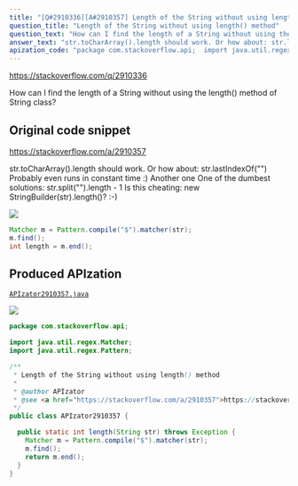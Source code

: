 ```yaml
---
title: "[Q#2910336][A#2910357] Length of the String without using length() method"
question_title: "Length of the String without using length() method"
question_text: "How can I find the length of a String without using the length() method of String class?"
answer_text: "str.toCharArray().length should work. Or how about: str.lastIndexOf(\"\") Probably even runs in constant time :) Another one One of the dumbest solutions: str.split(\"\").length - 1 Is this cheating: new StringBuilder(str).length()? :-)"
apization_code: "package com.stackoverflow.api;  import java.util.regex.Matcher; import java.util.regex.Pattern;  /**  * Length of the String without using length() method  *  * @author APIzator  * @see <a href=\"https://stackoverflow.com/a/2910357\">https://stackoverflow.com/a/2910357</a>  */ public class APIzator2910357 {    public static int length(String str) throws Exception {     Matcher m = Pattern.compile(\"$\").matcher(str);     m.find();     return m.end();   } }"
---
```


https://stackoverflow.com/q/2910336

How can I find the length of a String without using the length() method of String class?



## Original code snippet

https://stackoverflow.com/a/2910357

str.toCharArray().length should work.
Or how about:
str.lastIndexOf(&quot;&quot;)
Probably even runs in constant time :)
Another one
One of the dumbest solutions: str.split(&quot;&quot;).length - 1
Is this cheating: new StringBuilder(str).length()? :-)

<div class="code-logo"><img src="/stackoverflow.png" /></div>

```java
Matcher m = Pattern.compile("$").matcher(str);
m.find();
int length = m.end();
```

## Produced APIzation

[`APIzator2910357.java`](https://github.com/pasqualesalza/apization-temp-data/raw/master/search/APIzator2910357.java)

<div class="code-logo"><img src="/apizator.png" /></div>

```java
package com.stackoverflow.api;

import java.util.regex.Matcher;
import java.util.regex.Pattern;

/**
 * Length of the String without using length() method
 *
 * @author APIzator
 * @see <a href="https://stackoverflow.com/a/2910357">https://stackoverflow.com/a/2910357</a>
 */
public class APIzator2910357 {

  public static int length(String str) throws Exception {
    Matcher m = Pattern.compile("$").matcher(str);
    m.find();
    return m.end();
  }
}

```